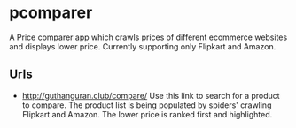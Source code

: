 # pcomparer
A Price comparer app which crawls prices of different ecommerce websites and displays lower price. Currently supporting only Flipkart and Amazon.

## Urls
* http://guthanguran.club/compare/
Use this link to search for a product to compare. 
The product list is being populated by spiders' crawling Flipkart and Amazon.
The lower price is ranked first and highlighted.
